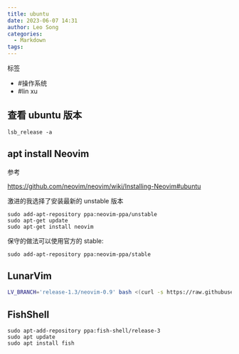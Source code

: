 ```yaml
---
title: ubuntu
date: 2023-06-07 14:31
author: Leo Song
categories:
  - Markdown
tags:
---
```


标签

- #操作系统
- #lin xu

## 查看 ubuntu 版本

```
lsb_release -a
```

## apt install Neovim

参考

https://github.com/neovim/neovim/wiki/Installing-Neovim#ubuntu

激进的我选择了安装最新的 unstable 版本

```
sudo add-apt-repository ppa:neovim-ppa/unstable
sudo apt-get update
sudo apt-get install neovim
```

保守的做法可以使用官方的 stable:

```
sudo add-apt-repository ppa:neovim-ppa/stable
```

## LunarVim

```sh
LV_BRANCH='release-1.3/neovim-0.9' bash <(curl -s https://raw.githubusercontent.com/LunarVim/LunarVim/release-1.3/neovim-0.9/utils/installer/install.sh)
```

## FishShell

```
sudo apt-add-repository ppa:fish-shell/release-3
sudo apt update
sudo apt install fish
```
